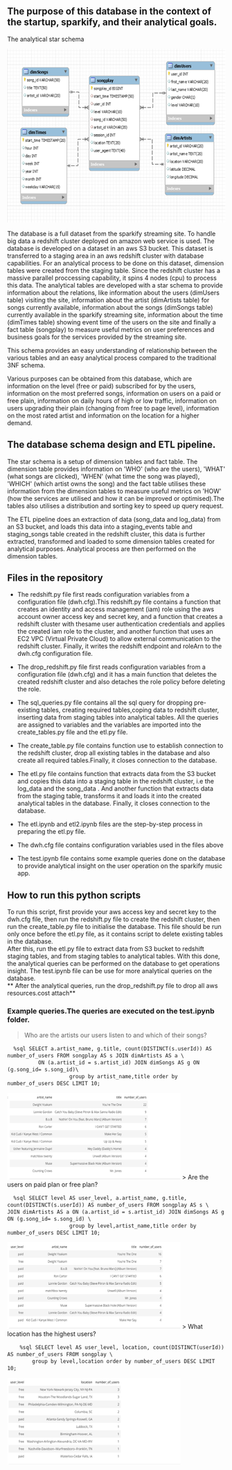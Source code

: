 ## The purpose of this database in the context of the startup, sparkify, and their analytical goals.

<p> The analytical star schema </p>
<img src="https://github.com/CharlesIro1125/DataWarehouse/blob/main/analyticSchema.png" alt="schema" width="600" height="400" />

The database is a full dataset from the sparkify streaming site. To handle big data a redshift cluster deployed on amazon web service is used. The database is developed on a dataset in an aws S3 bucket. This dataset is transferred to a staging area in an aws redshift cluster with database capabilities. For an analytical process to be done on this dataset, dimension tables were created from the staging table. Since the redshift cluster has a massive parallel proccessing capability, it spins 4 nodes (cpu) to process this data. The analytical tables are developed with a star schema to provide information about the relations, like information about the users (dimUsers table) visiting the site, information about the artist (dimArtists table) for songs currently available, information about the songs (dimSongs table) currently available in the sparkify streaming site, information about the time (dimTimes table) showing event time of the users on the site and finally a fact table (songplay) to measure useful metrics on user preferences and business goals for the services provided by the streaming site.<br>

This schema provides an easy understanding of relationship between the various tables and an easy analytical process compared to the traditional 3NF schema. <br>

Various purposes can be obtained from this database, which are information on the level (free or paid) subscribed for by the users, information on the most preferred songs, information on users on a paid or free plain, information on daily hours of high or low traffic, information on users upgrading their plain (changing from free to page level), information on the most rated artist and information on the location for a higher demand.


## The database schema design and ETL pipeline.
     
The star schema is a setup of dimension tables and fact table. The dimension table provides information on 'WHO' (who are the users), 'WHAT' (what songs are clicked), 'WHEN' (what time the song was played), 'WHICH' (which artist owns the song) and the fact table utilises these information from the dimension tables to measure useful metrics on 'HOW' (how the services are utilised and how it can be improved or optimised).The tables also utilises a distribution and sorting key to speed up query request.<br>

The ETL pipeline does an extraction of data (song_data and log_data) from an S3 bucket, and loads this data into a staging_events table and staging_songs table created in the redshift cluster, this data is further extracted, transformed and loaded to some dimension tables created for analytical purposes. Analytical process are then performed on the dimension tables.
 

## Files in the repository

- The redshift.py file first reads configuration variables from a configuration file (dwh.cfg).This redshift.py file contains a function that creates an identity and access management (iam) role using the aws account owner access key and secret key, and a function that creates a redshift cluster with thesame user authentication credentials and applies the created iam role to the cluster, and another function that uses an EC2 VPC (Virtual Private Cloud) to allow external communication to the redshift cluster. Finally, it writes the redshift endpoint and roleArn to the dwh.cfg configuration file.
 
- The drop_redshift.py file first reads configuration variables from a configuration file (dwh.cfg) and it has a main function that deletes the created redshift cluster and also detaches the role policy before deleting the role.
 
- The sql_queries.py file contains all the sql query for dropping pre-existing tables, creating required tables,coping data to redshift cluster, inserting data from staging tables into analytical tables. All the queries are assigned to variables and the variables are imported into the create_tables.py file and the etl.py file.

- The create_table.py file contains function use to establish connection to the redshift cluster, drop all existing tables in the database and also create all required tables.Finally, it closes connection to the database.

- The etl.py file contains function that extracts data from the S3 bucket and copies this data into a staging table in the redshift cluster, i.e the log_data and the song_data . And another function that extracts data from the staging table, transforms it and loads it into the created analytical tables in the database. Finally, it closes connection to the database.

- The etl.ipynb and etl2.ipynb files are the step-by-step process in preparing the etl.py file.

- The dwh.cfg file contains configuration variables used in the files above

- The test.ipynb file contains some example queries done on the database to provide analytical insight on the user operation on the sparkify music app.
            
## How to run this python scripts

To run this script, first provide your aws access key and secret key to the dwh.cfg file, then run the redshift.py file to create the redshift cluster, then run the create_table.py file to initialise the database. This file should be run only once before the etl.py file, as it contains script to delete existing tables in the database.<br>
After this, run the etl.py file to extract data from S3 bucket to redshift staging tables, and from staging tables to analytical tables. With this done, the analytical queries can be performed on the database to get operations insight. The test.ipynb file can be use for more analytical queries on the database.<br>
** After the analytical queries, run the drop_redshift.py file to drop all aws resources.cost attach**

###  Example queries.The queries are executed on the test.ipynb folder. 

> Who are the artists our users listen to and which of their songs?
```
  %sql SELECT a.artist_name, g.title, count(DISTINCT(s.userId)) AS number_of_users FROM songplay AS s JOIN dimArtists AS a \
          ON (a.artist_id = s.artist_id) JOIN dimSongs AS g ON (g.song_id= s.song_id)\
                    group by artist_name,title order by number_of_users DESC LIMIT 10;
```
<img src="https://github.com/CharlesIro1125/DataWarehouse/blob/main/query11.png" alt="result1" width="400" height="200" />
> Are the users on paid plan or free plan?

```
  %sql SELECT level AS user_level, a.artist_name, g.title, count(DISTINCT(s.userId)) AS number_of_users FROM songplay AS s \               JOIN dimArtists AS a ON (a.artist_id = s.artist_id) JOIN dimSongs AS g ON (g.song_id= s.song_id) \
                    group by level,artist_name,title order by number_of_users DESC LIMIT 10;
```            
<img src="https://github.com/CharlesIro1125/DataWarehouse/blob/main/query22.png" alt="result2" width="400" height="200" />            
> What location has the highest users?

```
    %sql SELECT level AS user_level, location, count(DISTINCT(userId)) AS number_of_users FROM songplay \
        group by level,location order by number_of_users DESC LIMIT 10;
```            
<img src="https://github.com/CharlesIro1125/DataWarehouse/blob/main/query33.png" alt="result3" width="400" height="200" />        


            
            
            


